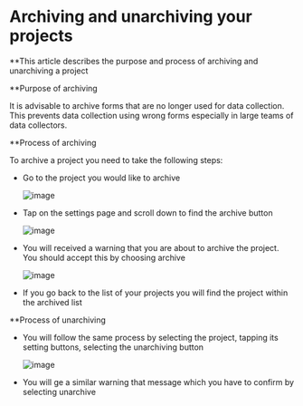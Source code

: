 # Archiving and unarchiving your projects

**This article describes the purpose and process of archiving and unarchiving a project

**Purpose of archiving

It is advisable to archive forms that are no longer used for data collection. This prevents data collection using wrong forms especially in large teams of data collectors.

**Process of archiving

To archive a project you need to take the following steps:

* Go to the project you would like to archive

    ![image](/images/archiving_projects/project.jpg)

* Tap on the settings page and scroll down to find the archive button

    ![image](/images/creating_custom_reports/archive_button.jpg)

* You will received a warning that you are about to archive the project. You should accept this by choosing archive

    ![image](/images/creating_custom_reports/archive_popup.jpg)

* If you go back to the list of your projects you will find the project within the archived list

**Process of unarchiving

* You will follow the same process by selecting the project, tapping its setting buttons, selecting the unarchiving button

    ![image](/images/creating_custom_reports/unarchive_popup.jpg)

* You will ge a similar warning that message which you have to confirm by selecting unarchive
